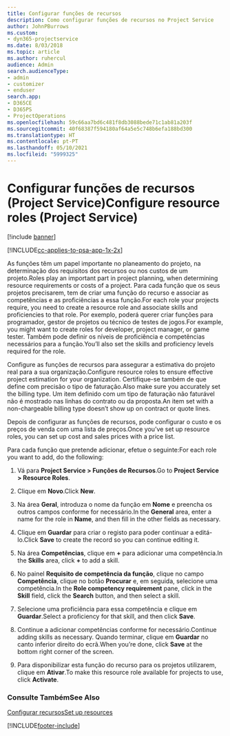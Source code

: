 ```yaml
---
title: Configurar funções de recursos
description: Como configurar funções de recursos no Project Service
author: JohnPBurrows
ms.custom:
- dyn365-projectservice
ms.date: 8/03/2018
ms.topic: article
ms.author: ruhercul
audience: Admin
search.audienceType:
- admin
- customizer
- enduser
search.app:
- D365CE
- D365PS
- ProjectOperations
ms.openlocfilehash: 59c66aa7bd6c481f8db3088bede71c1ab81a203f
ms.sourcegitcommit: 40f68387f594180af64a5e5c748b6efa188bd300
ms.translationtype: HT
ms.contentlocale: pt-PT
ms.lasthandoff: 05/10/2021
ms.locfileid: "5999325"
---
```

# <a name="configure-resource-roles-project-service"></a><span data-ttu-id="7d636-103">Configurar funções de recursos (Project Service)</span><span class="sxs-lookup"><span data-stu-id="7d636-103">Configure resource roles (Project Service)</span></span>

[!include [banner](../includes/psa-now-project-operations.md)]

[!INCLUDE[cc-applies-to-psa-app-1x-2x](../includes/cc-applies-to-psa-app-1x-2x.md)]

<span data-ttu-id="7d636-104">As funções têm um papel importante no planeamento do projeto, na determinação dos requisitos dos recursos ou nos custos de um projeto.</span><span class="sxs-lookup"><span data-stu-id="7d636-104">Roles play an important part in project planning, when determining resource requirements or costs of a project.</span></span> <span data-ttu-id="7d636-105">Para cada função que os seus projetos precisarem, tem de criar uma função do recurso e associar as competências e as proficiências a essa função.</span><span class="sxs-lookup"><span data-stu-id="7d636-105">For each role your projects require, you need to create a resource role and associate skills and proficiencies to that role.</span></span> <span data-ttu-id="7d636-106">Por exemplo, poderá querer criar funções para programador, gestor de projetos ou técnico de testes de jogos.</span><span class="sxs-lookup"><span data-stu-id="7d636-106">For example, you might want to create roles for developer, project manager, or game tester.</span></span> <span data-ttu-id="7d636-107">Também pode definir os níveis de proficiência e competências necessários para a função.</span><span class="sxs-lookup"><span data-stu-id="7d636-107">You’ll also set the skills and proficiency levels required for the role.</span></span>  
  
 <span data-ttu-id="7d636-108">Configure as funções de recursos para assegurar a estimativa do projeto real para a sua organização.</span><span class="sxs-lookup"><span data-stu-id="7d636-108">Configure resource roles to ensure effective project estimation for your organization.</span></span>  <span data-ttu-id="7d636-109">Certifique-se também de que define com precisão o tipo de faturação.</span><span class="sxs-lookup"><span data-stu-id="7d636-109">Also make sure you accurately set the billing type.</span></span> <span data-ttu-id="7d636-110">Um item definido com um tipo de faturação não faturável não é mostrado nas linhas do contrato ou da proposta.</span><span class="sxs-lookup"><span data-stu-id="7d636-110">An item set with a non-chargeable billing type doesn’t show up on contract or quote lines.</span></span>  
  
 <span data-ttu-id="7d636-111">Depois de configurar as funções de recursos, pode configurar o custo e os preços de venda com uma lista de preços.</span><span class="sxs-lookup"><span data-stu-id="7d636-111">Once you’ve set up resource roles, you can set up cost and sales prices with a price list.</span></span>  
  
 <span data-ttu-id="7d636-112">Para cada função que pretende adicionar, efetue o seguinte:</span><span class="sxs-lookup"><span data-stu-id="7d636-112">For each role you want to add, do the following:</span></span>  
  
1.  <span data-ttu-id="7d636-113">Vá para **Project Service > Funções de Recursos**.</span><span class="sxs-lookup"><span data-stu-id="7d636-113">Go to **Project Service > Resource Roles**.</span></span>  
  
2.  <span data-ttu-id="7d636-114">Clique em **Novo**.</span><span class="sxs-lookup"><span data-stu-id="7d636-114">Click **New**.</span></span>  
  
3.  <span data-ttu-id="7d636-115">Na área **Geral**, introduza o nome da função em **Nome** e preencha os outros campos conforme for necessário.</span><span class="sxs-lookup"><span data-stu-id="7d636-115">In the **General** area, enter a name for the role in **Name**, and then fill in the other fields as necessary.</span></span>  
  
4.  <span data-ttu-id="7d636-116">Clique em **Guardar** para criar o registo para poder continuar a editá-lo.</span><span class="sxs-lookup"><span data-stu-id="7d636-116">Click **Save** to create the record so you can continue editing it.</span></span>  
  
5.  <span data-ttu-id="7d636-117">Na área **Competências**, clique em **+** para adicionar uma competência.</span><span class="sxs-lookup"><span data-stu-id="7d636-117">In the **Skills** area, click **+** to add a skill.</span></span>  
  
6.  <span data-ttu-id="7d636-118">No painel **Requisito de competência da função**, clique no campo **Competência**, clique no botão **Procurar** e, em seguida, selecione uma competência.</span><span class="sxs-lookup"><span data-stu-id="7d636-118">In the **Role competency requirement** pane, click in the **Skill** field, click the **Search** button, and then select a skill.</span></span>  
  
7.  <span data-ttu-id="7d636-119">Selecione uma proficiência para essa competência e clique em **Guardar**.</span><span class="sxs-lookup"><span data-stu-id="7d636-119">Select a proficiency for that skill, and then click **Save**.</span></span>  
  
8.  <span data-ttu-id="7d636-120">Continue a adicionar competências conforme for necessário.</span><span class="sxs-lookup"><span data-stu-id="7d636-120">Continue adding skills as necessary.</span></span> <span data-ttu-id="7d636-121">Quando terminar, clique em **Guardar** no canto inferior direito do ecrã.</span><span class="sxs-lookup"><span data-stu-id="7d636-121">When you’re done, click **Save** at the bottom right corner of the screen.</span></span>  
  
9. <span data-ttu-id="7d636-122">Para disponibilizar esta função do recurso para os projetos utilizarem, clique em **Ativar**.</span><span class="sxs-lookup"><span data-stu-id="7d636-122">To make this resource role available for projects to use, click **Activate**.</span></span>  
  
### <a name="see-also"></a><span data-ttu-id="7d636-123">Consulte Também</span><span class="sxs-lookup"><span data-stu-id="7d636-123">See Also</span></span>  
 [<span data-ttu-id="7d636-124">Configurar recursos</span><span class="sxs-lookup"><span data-stu-id="7d636-124">Set up resources</span></span>](../psa/set-up-resources.md)


[!INCLUDE[footer-include](../includes/footer-banner.md)]